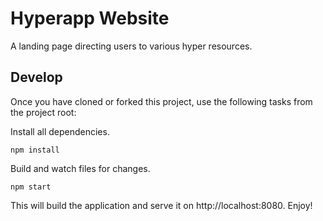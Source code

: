 # Hyperapp Website

A landing page directing users to various hyper resources.

## Develop

Once you have cloned or forked this project, use the following tasks from the project root:

Install all dependencies.

```
npm install
```

Build and watch files for changes.

```
npm start
```

This will build the application and serve it on http://localhost:8080. Enjoy!
